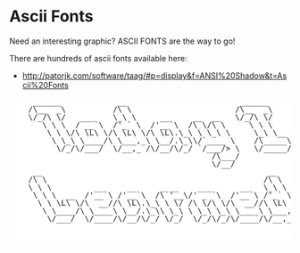 ﻿# Ascii Fonts

Need an interesting graphic? ASCII FONTS are the way to go!

There are hundreds of ascii fonts available here:

 * http://patorjk.com/software/taag/#p=display&f=ANSI%20Shadow&t=Ascii%20Fonts


<pre class='ascii' style='line-height:1em;background-color:white'>
     ______            __                        ______
    /\__  _\          /\ \                      /\__  _\
    \/_/\ \/   ___    \_\ \     __     __  __   \/_/\ \/
       \ \ \  / __`\  /'_` \  /'__`\  /\ \/\ \     \ \ \
        \ \ \/\ \L\ \/\ \L\ \/\ \L\.\_\ \ \_\ \     \_\ \__
         \ \_\ \____/\ \___,_\ \__/.\_\\/`____ \    /\_____\
          \/_/\/___/  \/__,_ /\/__/\/_/ `/___/> \   \/_____/
                                           /\___/
                                           \/__/
     __                                                __
    /\ \                                              /\ \
    \ \ \         __     __     _ __    ___      __   \_\ \
     \ \ \  __  /'__`\ /'__`\  /\`'__\/' _ `\  /'__`\ /'_` \
      \ \ \L\ \/\  __//\ \L\.\_\ \ \/ /\ \/\ \/\  __//\ \L\ \
       \ \____/\ \____\ \__/.\_\\ \_\ \ \_\ \_\ \____\ \___,_\
        \/___/  \/____/\/__/\/_/ \/_/  \/_/\/_/\/____/\/__,_ /


 </pre>
